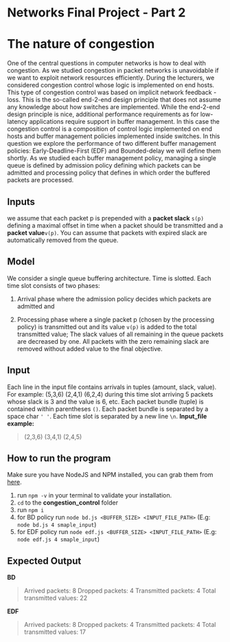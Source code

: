 # Networks Final Project  - Part 2

# The nature of congestion

One of the central questions in computer networks is how to deal with congestion. As we studied congestion in packet networks is unavoidable if we want to exploit network resources efficiently. During the lecturers, we considered congestion control whose logic is implemented on end hosts. This type of congestion control was based on implicit network feedback - loss. This is the so-called end-2-end design principle that does not assume any knowledge about how switches are implemented. While the end-2-end design principle is nice, additional performance requirements as for low-latency applications require support in buffer management. In this case the congestion control is a composition of control logic implemented on end hosts and buffer management policies implemented inside switches. In this question we explore the performance of two different buffer management policies: Early-Deadline-First (EDF) and Bounded-delay we will define them shortly. As we studied each buffer management policy, managing a single queue is defined by admission policy defining which packets can be admitted and processing policy that defines in which order the buffered packets are processed.


## Inputs

we assume that each packet p is prepended with a​ **packet slack** ​`s(p)` defining a maximal offset in time when a packet should be transmitted and a ​**packet​ ​value** ​`v(p)`. You can assume that packets with expired slack are automatically removed from the queue.

## Model

We consider a single queue buffering architecture. Time is slotted. Each time slot consists of two phases:

1.   Arrival phase​ where the admission policy decides which packets are admitted and
    
2.   Processing phase​ where a single packet p (chosen by the processing policy) is transmitted out and its value `v(p)` is added to the total transmitted value; The slack values of all remaining in the queue packets are decreased by one. All packets with the zero remaining slack are removed without added value to the final objective.

## Input

Each line in the input file contains arrivals in tuples (amount, slack, value).  
For example: (5,3,6) (2,4,1) (6,2,4)  during this time slot arriving 5 packets whose slack is 3 and the value is 6, etc. 
Each packet bundle (tuple) is contained within parentheses `()`.
Each packet bundle is separated by a space char `' '`.
Each time slot is separated by a new line `\n`.
**Input_file example:**
>(2,3,6) (3,4,1)
>(2,4,5)

## How to run the program

Make sure you have  NodeJS and NPM installed, you can grab them from [here](https://nodejs.org/en/).
1.	run `npm -v` in your terminal to validate your installation.
2.	`cd` to the **congestion_control** folder
3.	run `npm i`
4.	for BD policy run `node bd.js <BUFFER_SIZE> <INPUT_FILE_PATH>` (E.g: `node bd.js 4 smaple_input`)
5.	for EDF policy run `node edf.js <BUFFER_SIZE> <INPUT_FILE_PATH>` (E.g: `node edf.js 4 smaple_input`)

## Expected Output
**BD**
> Arrived packets: 8
> Dropped packets: 4
> Transmitted packets: 4
> Total transmitted values: 22

**EDF**
> Arrived packets: 8
> Dropped packets: 4
> Transmitted packets: 4
> Total transmitted values: 17
